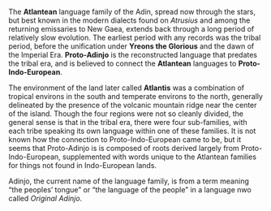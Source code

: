 The **Atlantean** language family of the Adin, spread now through the stars, but best known in the modern dialects found on _Atrusius_ and among the returning emissaries to New Gaea, extends back through a long period of relatively slow evolution. The earliest period with any records was the tribal period, before the unification under **Yreons the Glorious** and the dawn of the Imperial Era. **Proto-Adinjo** is the reconstructed language that predates the tribal era, and is believed to connect the **Atlantean** languages to **Proto-Indo-European**.

The environment of the land later called **Atlantis** was a combination of tropical environs in the south and temperate environs to the north, generally delineated by the presence of the volcanic mountain ridge near the center of the island.  Though the four regions were not so cleanly divided, the general sense is that in the tribal era, there were four sub-families, with each tribe speaking its own language within one of these families. It is not known how the connection to Proto-Indo-European came to be, but it seems that Proto-Adinjo is is composed of roots derived largely from Proto-Indo-European, supplemented with words unique to the Atlantean families for things not found in Indo-European lands.

Adinjo, the current name of the language family, is from a term meaning “the peoples’ tongue” or “the language of the people” in a language nwo called _Original Adinjo_.
